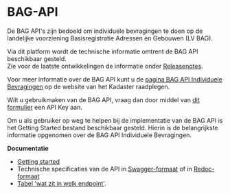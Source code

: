# BAG-API
De BAG API's zijn bedoeld om individuele bevragingen te doen op de landelijke voorziening Basisregistratie Adressen en Gebouwen (LV BAG).   

Via dit platform wordt de technische informatie omtrent de BAG API beschikbaar gesteld.   
Zie voor de laatste ontwikkelingen de informatie onder [Releasenotes](https://github.com/lvbag/BAG-API/tree/master/Releasenotes).

Voor meer informatie over de BAG API kunt u de [pagina BAG API Individuele Bevragingen](https://www.kadaster.nl/zakelijk/producten/adressen-en-gebouwen/bag-api-individuele-bevragingen) op de website van het Kadaster raadplegen.

Wilt u gebruikmaken van de BAG API, vraag dan door middel van [dit formulier](https://formulieren.kadaster.nl/aanvraag_bag_api_individuele_bevragingen_productie) een API Key aan. 

Om u als gebruiker op weg te helpen bij de implementatie van de BAG API is het Getting Started bestand beschikbaar gesteld. Hierin is de belangrijkste informatie opgenomen over de BAG API Individuele Bevragingen.  
  
 

__Documentatie__    
  
* [Getting started](https://github.com/lvbag/BAG-API/blob/master/Getting%20started.md)
* Technische specificaties van de API in [Swagger-formaat](https://lvbag.github.io/BAG-API/Technische%20specificatie/) of in [Redoc-formaat](https://lvbag.github.io/BAG-API/Technische%20specificatie/Redoc/)
* [Tabel 'wat zit in welk endpoint'](https://github.com/lvbag/BAG-API/blob/master/Documentatie/Tabel_Wat%20zit%20in%20welk%20endpoint_.pdf).

